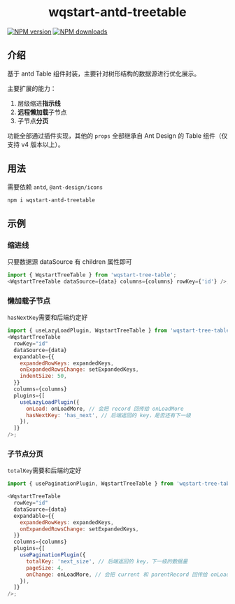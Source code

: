 <!--
 * @Author: wqstart
 * @Date: 2024-09-03 16:19:37
 * @LastEditors: wqstart
 * @LastEditTime: 2024-09-27 10:49:52
 * @Description: 文件简介
-->
<h1 align="center">wqstart-antd-treetable </h1>

[![NPM version](https://img.shields.io/npm/v/wqstart-tree-table.svg?style=flat)](https://npmjs.org/package/wqstart-tree-table)
[![NPM downloads](http://img.shields.io/npm/dm/wqstart-tree-table.svg?style=flat)](https://npmjs.org/package/wqstart-tree-table)

## 介绍

基于 antd Table 组件封装，主要针对树形结构的数据源进行优化展示。

主要扩展的能力：

1. 层级缩进**指示线**
2. **远程懒加载**子节点
3. 子节点**分页**

功能全部通过插件实现，其他的 `props` 全部继承自 Ant Design 的 Table 组件（仅支持 v4 版本以上）。

## 用法

需要依赖 `antd`, `@ant-design/icons`

```sh
npm i wqstart-antd-treetable
```

## 示例

### 缩进线

只要数据源 dataSource 有 children 属性即可

```js
import { WqstartTreeTable } from 'wqstart-tree-table';
<WqstartTreeTable dataSource={data} columns={columns} rowKey={'id'} />;
```

### 懒加载子节点

`hasNextKey`需要和后端约定好

```js
import { useLazyLoadPlugin, WqstartTreeTable } from 'wqstart-tree-table';
<WqstartTreeTable
  rowKey="id"
  dataSource={data}
  expandable={{
    expandedRowKeys: expandedKeys,
    onExpandedRowsChange: setExpandedKeys,
    indentSize: 50,
  }}
  columns={columns}
  plugins={[
    useLazyLoadPlugin({
      onLoad: onLoadMore, // 会把 record 回传给 onLoadMore
      hasNextKey: 'has_next', // 后端返回的 key，是否还有下一级
    }),
  ]}
/>;
```

### 子节点分页

`totalKey`需要和后端约定好

```js
import { usePaginationPlugin, WqstartTreeTable } from 'wqstart-tree-table';

<WqstartTreeTable
  rowKey="id"
  dataSource={data}
  expandable={{
    expandedRowKeys: expandedKeys,
    onExpandedRowsChange: setExpandedKeys,
  }}
  columns={columns}
  plugins={[
    usePaginationPlugin({
      totalKey: 'next_size', // 后端返回的 key，下一级的数据量
      pageSize: 4,
      onChange: onLoadMore, // 会把 current 和 parentRecord 回传给 onLoadMore
    }),
  ]}
/>;
```

<!-- 每个插件都是一个高阶函数 -->
